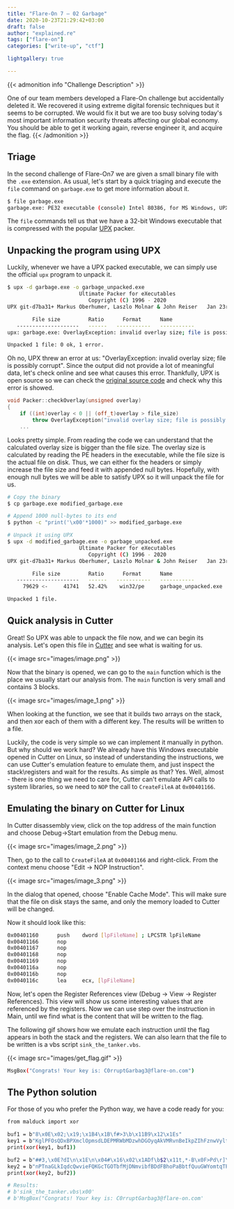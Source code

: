 ```yaml
---
title: "Flare-On 7 — 02 Garbage"
date: 2020-10-23T21:29:42+03:00
draft: false
author: "explained.re"
tags: ["flare-on"]
categories: ["write-up", "ctf"]

lightgallery: true

---
```

{{< admonition info "Challenge Description" >}}

One of our team members developed a Flare-On challenge but accidentally deleted it. We recovered it using extreme digital forensic techniques but it seems to be corrupted. We would fix it but we are too busy solving today's most important information security threats affecting our global economy. You should be able to get it working again, reverse engineer it, and acquire the flag.
{{< /admonition >}}

## Triage

In the second challenge of Flare-On7 we are given a small binary file with the `.exe` extension. As usual, let's start by a quick triaging and execute the `file` command on `garbage.exe` to get more information about it.

```bash
$ file garbage.exe 
garbage.exe: PE32 executable (console) Intel 80386, for MS Windows, UPX compress
```

The `file` commands tell us that we have a 32-bit Windows executable that is compressed with the popular [UPX](https://en.wikipedia.org/wiki/UPX) packer.

## Unpacking the program using UPX

Luckily, whenever we have a UPX  packed executable, we can simply use the official `upx` program to unpack it.

```bash
$ upx -d garbage.exe -o garbage_unpacked.exe
                       Ultimate Packer for eXecutables
                          Copyright (C) 1996 - 2020
UPX git-d7ba31+ Markus Oberhumer, Laszlo Molnar & John Reiser   Jan 23rd 2020

        File size         Ratio      Format      Name
   --------------------   ------   -----------   -----------
upx: garbage.exe: OverlayException: invalid overlay size; file is possibly corrupt

Unpacked 1 file: 0 ok, 1 error.
```

Oh no, UPX threw an error at us: "OverlayException: invalid overlay size; file is possibly corrupt". Since the output did not provide a lot of meaningful data, let's check online and see what causes this error.  Thankfully, UPX is open source so we can check the [original source code](https://github.com/upx/upx/blob/d7ba31cab8ce8d95d2c10e88d2ec787ac52005ef/src/packer.cpp#L574-L583) and check why this error is showed.

```cpp
void Packer::checkOverlay(unsigned overlay)
{
    if ((int)overlay < 0 || (off_t)overlay > file_size)
        throw OverlayException("invalid overlay size; file is possibly corrupt");
    ...
```

Looks pretty simple. From reading the code we can understand that the calculated overlay size is bigger than the file size. The overlay size is calculated by reading the PE headers in the executable, while the file size is the actual file on disk. Thus, we can either fix the headers or simply increase the file size and feed it with appended null bytes. Hopefully, with enough null bytes we will be able to satisfy UPX so it will unpack the file for us.

```bash
# Copy the binary
$ cp garbage.exe modified_garbage.exe

# Append 1000 null-bytes to its end
$ python -c "print('\x00'*1000)" >> modified_garbage.exe

# Unpack it using UPX
$ upx -d modified_garbage.exe -o garbage_unpacked.exe
                       Ultimate Packer for eXecutables
                          Copyright (C) 1996 - 2020
UPX git-d7ba31+ Markus Oberhumer, Laszlo Molnar & John Reiser   Jan 23rd 2020

        File size         Ratio      Format      Name
   --------------------   ------   -----------   -----------
     79629 <-     41741   52.42%    win32/pe     garbage_unpacked.exe

Unpacked 1 file.
```

## Quick analysis in Cutter

Great! So UPX was able to unpack the file now, and we can begin its analysis. Let's open this file in  [Cutter](https://cutter.re/) and see what is waiting for us.

{{< image src="images/image.png" >}}

Now that the binary is opened, we can go to the `main` function which is the place we usually start our analysis from. The `main` function is very small and contains 3 blocks.

{{< image src="images/image_1.png" >}}

When looking at the function, we see that it builds two arrays on the stack, and then xor each of them with a different key. The results will be written to a file.

Luckily, the code is very simple so we can implement it manually in python. But why should we work hard? We already have this Windows executable opened in Cutter on Linux, so instead of understanding the instructions, we can use Cutter's emulation feature to emulate them, and just inspect the stack\registers and wait for the results. As simple as that? Yes. Well, almost - there is one thing we need to care for, Cutter can't emulate API calls to system libraries, so we need to `NOP` the call to `CreateFileA` at `0x00401166`.

## Emulating the binary on Cutter for Linux

In Cutter disassembly view, click on the top address of the main function and choose Debug→Start emulation from the Debug menu.

{{< image src="images/image_2.png" >}}

Then, go to the call to `CreateFileA` at `0x00401166` and right-click. From the context menu choose "Edit → NOP Instruction".

{{< image src="images/image_3.png" >}}

In the dialog that opened, choose "Enable Cache Mode". This will make sure that the file on disk stays the same, and only the memory loaded to Cutter will be changed.

Now it should look like this:

```bash
0x00401160      push    dword [lpFileName] ; LPCSTR lpFileName
0x00401166      nop
0x00401167      nop
0x00401168      nop
0x00401169      nop
0x0040116a      nop
0x0040116b      nop
0x0040116c      lea     ecx, [lpFileName]
```

Now, let's open the Register References view (Debug → View → Register References). This view will show us some interesting values that are referenced by the registers. Now we can use step over the instruction in Main, until we find what is the content that will be written to the flag.

The following gif shows how we emulate each instruction until the flag appears in both the stack and the registers. We can also learn that the file to be written is a vbs script `sink_the_tanker.vbs`.

{{< image src="images/get_flag.gif" >}}

```bash
MsgBox("Congrats! Your key is: C0rruptGarbag3@flare-on.com")
```

## The Python solution

For those of you who prefer the Python way, we have a code ready for you:

```bash
from malduck import xor

buf1 = b"8\x0E\x02;\x19;\x1B4\x1B\f#>3\b\x11B9\x12\x1Es"
key1 = b"KglPFOsQDxBPXmclOpmsdLDEPMRWbMDzwhDGOyqAkVMRvnBeIkpZIhFznwVylfjrkqprBPAdPuaiVoVugQAlyOQQtxBNsTdPZgDH "
print(xor(key1, buf1))

buf2 = b"##3,\x0E?dI\n\x1E\n\x04#\x16\x02\x1ADf\b$2\x11t,*-B\x0F>Pd\r]\x04\x1B\x17\x166\x03\x054 \t\bc!$\x0E\x15\x144X\x1A)y:\x00\x00"     
key2 = b"nPTnaGLkIqdcQwvieFQKGcTGOTbfMjDNmvibfBDdFBhoPaBbtfQuuGWYomtqTFqvBSKdUMmciqKSGZaosWCSoZlcIlyQpOwkcAgw "       
print(xor(key2, buf2))

# Results:
# b'sink_the_tanker.vbs\x00'
# b'MsgBox("Congrats! Your key is: C0rruptGarbag3@flare-on.com'
```